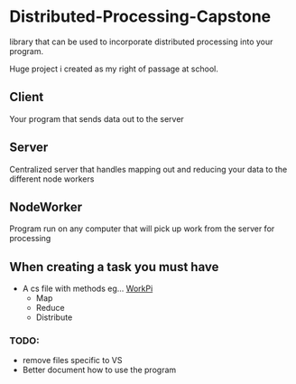 # Distributed-Processing-Capstone
library that can be used to incorporate distributed processing into your program.

Huge project i created as my right of passage at school.  

## Client
Your program that sends data out to the server
## Server
Centralized server that handles mapping out and reducing your data to the different node workers
## NodeWorker
Program run on any computer that will pick up work from the server for processing

## When creating a task you must have
- A cs file with methods eg... [WorkPi](https://github.com/Siryu/Distributed-Processing-Capstone/blob/master/WorkFile/WorkPI.cs)
  - Map
  - Reduce
  - Distribute
 
 ### TODO:
 - remove files specific to VS
 - Better document how to use the program
